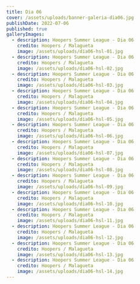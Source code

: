 ```yaml
---
title: Dia 06
cover: /assets/uploads/banner-galeria-dia06.jpg
publishDate: 2022-07-06
published: true
galleryImages:
  - description: Hoopers Summer League - Dia 06
    credito: Hoopers / Malagueta
    image: /assets/uploads/dia06-hsl-01.jpg
  - description: Hoopers Summer League - Dia 06
    credito: Hoopers / Malagueta
    image: /assets/uploads/dia06-hsl-02.jpg
  - description: Hoopers Summer League - Dia 06
    credito: Hoopers / Malagueta
    image: /assets/uploads/dia06-hsl-03.jpg
  - description: Hoopers Summer League - Dia 06
    credito: Hoopers / Malagueta
    image: /assets/uploads/dia06-hsl-04.jpg
  - description: Hoopers Summer League - Dia 06
    credito: Hoopers / Malagueta
    image: /assets/uploads/dia06-hsl-05.jpg
  - description: Hoopers Summer League - Dia 06
    credito: Hoopers / Malagueta
    image: /assets/uploads/dia06-hsl-06.jpg
  - description: Hoopers Summer League - Dia 06
    credito: Hoopers / Malagueta
    image: /assets/uploads/dia06-hsl-07.jpg
  - description: Hoopers Summer League - Dia 06
    credito: Hoopers / Malagueta
    image: /assets/uploads/dia06-hsl-08.jpg
  - description: Hoopers Summer League - Dia 06
    credito: Hoopers / Malagueta
    image: /assets/uploads/dia06-hsl-09.jpg
  - description: Hoopers Summer League - Dia 06
    credito: Hoopers / Malagueta
    image: /assets/uploads/dia06-hsl-10.jpg
  - description: Hoopers Summer League - Dia 06
    credito: Hoopers / Malagueta
    image: /assets/uploads/dia06-hsl-11.jpg
  - description: Hoopers Summer League - Dia 06
    credito: Hoopers / Malagueta
    image: /assets/uploads/dia06-hsl-12.jpg
  - description: Hoopers Summer League - Dia 06
    credito: Hoopers / Malagueta
    image: /assets/uploads/dia06-hsl-13.jpg
  - description: Hoopers Summer League - Dia 06
    credito: Hoopers / Malagueta
    image: /assets/uploads/dia06-hsl-14.jpg
---
```

